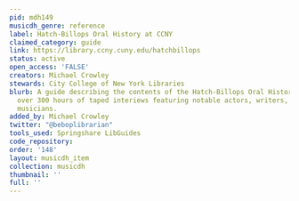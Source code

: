 ```yaml
---
pid: mdh149
musicdh_genre: reference
label: Hatch-Billops Oral History at CCNY
claimed_category: guide
link: https://library.ccny.cuny.edu/hatchbillops
status: active
open_access: 'FALSE'
creators: Michael Crowley
stewards: City College of New York Libraries
blurb: A guide describing the contents of the Hatch-Billops Oral History online --
  over 300 hours of taped interiews featuring notable actors, writers, artists and
  musicians.
added_by: Michael Crowley
twitter: "@beboplibrarian"
tools_used: Springshare LibGuides
code_repository: 
order: '148'
layout: musicdh_item
collection: musicdh
thumbnail: ''
full: ''
---
```

